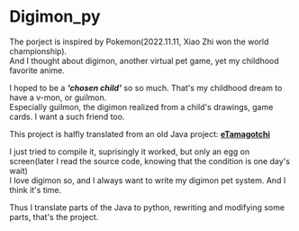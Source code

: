 # Digimon_py

The porject is inspired by Pokemon(2022.11.11, Xiao Zhi won the world championship).  
And I thought about digimon, another virtual pet game, yet my childhood favorite anime.

I hoped to be a ***'chosen child'*** so so much. That's my childhood dream to have a v-mon, or guilmon.  
Especially guilmon, the digimon realized from a child's drawings, game cards. I want a such friend too.

This project is halfly translated from an old Java project:
[**eTamagotchi**](https://github.com/TheMaverickProgrammer/eTamagotchi)  

I just tried to compile it, suprisingly it worked, but only an egg on screen(later I read the source code, knowing that the condition is one day's wait)  
I love digimon so, and I always want to write my digimon pet system. And I think it's time.

Thus I translate parts of the Java to python, rewriting and modifying some parts, that's the project.

